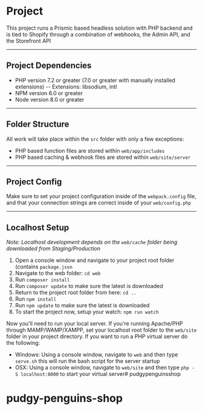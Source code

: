 # Project
This project runs a Prismic based headless solution with PHP backend and is tied to Shopify through a combination of webhooks, the Admin API, and the Storefront API
&nbsp;
___

## Project Dependencies
- PHP version 7.2 or greater (7.0 or greater with manually installed extensions)
-- Extensions: libsodium, intl
- NPM version 6.0 or greater
- Node version 8.0 or greater
&nbsp;
___

## Folder Structure
All work will take place within the `src` folder with only a few exceptions:

- PHP based function files are stored within `web/app/includes`
- PHP based caching & webhook files are stored within `web/site/server`
&nbsp;
___

## Project Config
Make sure to set your project configuration inside of the `webpack.config` file, and that your connection strings are correct inside of your `web/config.php`
&nbsp;
___

## Localhost Setup
*Note: Localhost development depends on the `web/cache` folder being downloaded from Staging/Production*
1. Open a console window and navigate to your project root folder (contains `package.json`
2. Navigate to the web folder: `cd web`
3. Run `composer install`
4. Run `composer update` to make sure the latest is downloaded
5. Return to the project root folder from here: `cd ..`
6. Run `npm install`
7. Run `npm update` to make sure the latest is downloaded
8. To start the project now, setup your watch: `npm run watch`

Now you'll need to run your local server. If you're running Apache/PHP through MAMP/WAMP/XAMPP, set your localhost root folder to the `web/site` folder in your project directory. If you want to run a PHP virtual server do the following:
- Windows: Using a console window, navigate to `web` and then type `serve.sh` this will run the bash script for the server startup
- OSX: Using a console window, navigate to `web/site` and then type `php -S localhost:8000` to start your virtual server# pudgypenguinsshop
# pudgy-penguins-shop

